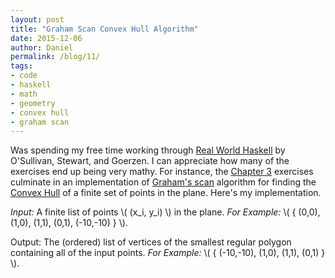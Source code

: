 ```yaml
---
layout: post
title: "Graham Scan Convex Hull Algorithm"
date: 2015-12-06
author: Daniel
permalink: /blog/11/
tags:
- code
- haskell
- math
- geometry
- convex hull
- graham scan
---
```


Was spending my free time working through [Real World Haskell][1] by
O'Sullivan, Stewart, and Goerzen.
I can appreciate how many of the exercises end up being very mathy.
For instance, the [Chapter 3][2] exercises culminate in an
implementation of [Graham's scan][3] algorithm for finding the
[Convex Hull][4] of a finite set of points in the plane.
Here's my implementation.

  [1]: http://book.realworldhaskell.org/
  [2]: http://book.realworldhaskell.org/read/defining-types-streamlining-functions.html
  [3]: https://en.wikipedia.org/wiki/Graham_scan
  [4]: https://en.wikipedia.org/wiki/Convex_hull

<!--break-->

*Input:* A finite list of points \\( (x_i, y_i) \\) in the plane.
_For Example:_ \\( \{ (0,0), (1,0), (1,1), (0,1), (-10,-10) \} \\).

Output: The (ordered) list of vertices of the smallest regular polygon
containing all of the input points.
_For Example:_ \\( \{ (-10,-10), (1,0), (1,1), (0,1) \} \\).
